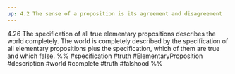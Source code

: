 ```yaml
---
up: 4.2 The sense of a proposition is its agreement and disagreement
---
```

4.26 The specification of all true elementary propositions describes the world completely. The world is completely described by the specification of all elementary propositions plus the specification, which of them are true and which false.
%%
#specification #truth #ElementaryProposition #description #world #complete #truth #falshood %% 